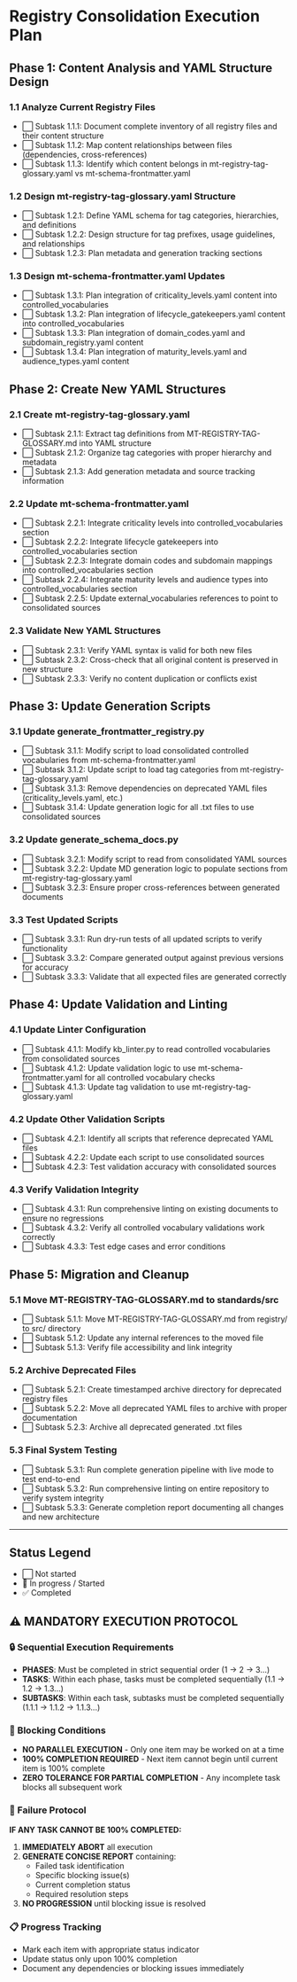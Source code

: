 # Registry Consolidation Execution Plan

## Phase 1: Content Analysis and YAML Structure Design

### 1.1 Analyze Current Registry Files
- ⬜ Subtask 1.1.1: Document complete inventory of all registry files and their content structure
- ⬜ Subtask 1.1.2: Map content relationships between files (dependencies, cross-references)
- ⬜ Subtask 1.1.3: Identify which content belongs in mt-registry-tag-glossary.yaml vs mt-schema-frontmatter.yaml

### 1.2 Design mt-registry-tag-glossary.yaml Structure
- ⬜ Subtask 1.2.1: Define YAML schema for tag categories, hierarchies, and definitions
- ⬜ Subtask 1.2.2: Design structure for tag prefixes, usage guidelines, and relationships
- ⬜ Subtask 1.2.3: Plan metadata and generation tracking sections

### 1.3 Design mt-schema-frontmatter.yaml Updates
- ⬜ Subtask 1.3.1: Plan integration of criticality_levels.yaml content into controlled_vocabularies
- ⬜ Subtask 1.3.2: Plan integration of lifecycle_gatekeepers.yaml content into controlled_vocabularies
- ⬜ Subtask 1.3.3: Plan integration of domain_codes.yaml and subdomain_registry.yaml content
- ⬜ Subtask 1.3.4: Plan integration of maturity_levels.yaml and audience_types.yaml content

## Phase 2: Create New YAML Structures

### 2.1 Create mt-registry-tag-glossary.yaml
- ⬜ Subtask 2.1.1: Extract tag definitions from MT-REGISTRY-TAG-GLOSSARY.md into YAML structure
- ⬜ Subtask 2.1.2: Organize tag categories with proper hierarchy and metadata
- ⬜ Subtask 2.1.3: Add generation metadata and source tracking information

### 2.2 Update mt-schema-frontmatter.yaml
- ⬜ Subtask 2.2.1: Integrate criticality levels into controlled_vocabularies section
- ⬜ Subtask 2.2.2: Integrate lifecycle gatekeepers into controlled_vocabularies section  
- ⬜ Subtask 2.2.3: Integrate domain codes and subdomain mappings into controlled_vocabularies section
- ⬜ Subtask 2.2.4: Integrate maturity levels and audience types into controlled_vocabularies section
- ⬜ Subtask 2.2.5: Update external_vocabularies references to point to consolidated sources

### 2.3 Validate New YAML Structures
- ⬜ Subtask 2.3.1: Verify YAML syntax is valid for both new files
- ⬜ Subtask 2.3.2: Cross-check that all original content is preserved in new structure
- ⬜ Subtask 2.3.3: Verify no content duplication or conflicts exist

## Phase 3: Update Generation Scripts

### 3.1 Update generate_frontmatter_registry.py
- ⬜ Subtask 3.1.1: Modify script to load consolidated controlled vocabularies from mt-schema-frontmatter.yaml
- ⬜ Subtask 3.1.2: Update script to load tag categories from mt-registry-tag-glossary.yaml
- ⬜ Subtask 3.1.3: Remove dependencies on deprecated YAML files (criticality_levels.yaml, etc.)
- ⬜ Subtask 3.1.4: Update generation logic for all .txt files to use consolidated sources

### 3.2 Update generate_schema_docs.py
- ⬜ Subtask 3.2.1: Modify script to read from consolidated YAML sources
- ⬜ Subtask 3.2.2: Update MD generation logic to populate sections from mt-registry-tag-glossary.yaml
- ⬜ Subtask 3.2.3: Ensure proper cross-references between generated documents

### 3.3 Test Updated Scripts
- ⬜ Subtask 3.3.1: Run dry-run tests of all updated scripts to verify functionality
- ⬜ Subtask 3.3.2: Compare generated output against previous versions for accuracy
- ⬜ Subtask 3.3.3: Validate that all expected files are generated correctly

## Phase 4: Update Validation and Linting

### 4.1 Update Linter Configuration
- ⬜ Subtask 4.1.1: Modify kb_linter.py to read controlled vocabularies from consolidated sources
- ⬜ Subtask 4.1.2: Update validation logic to use mt-schema-frontmatter.yaml for all controlled vocabulary checks
- ⬜ Subtask 4.1.3: Update tag validation to use mt-registry-tag-glossary.yaml

### 4.2 Update Other Validation Scripts
- ⬜ Subtask 4.2.1: Identify all scripts that reference deprecated YAML files
- ⬜ Subtask 4.2.2: Update each script to use consolidated sources
- ⬜ Subtask 4.2.3: Test validation accuracy with consolidated sources

### 4.3 Verify Validation Integrity
- ⬜ Subtask 4.3.1: Run comprehensive linting on existing documents to ensure no regressions
- ⬜ Subtask 4.3.2: Verify all controlled vocabulary validations work correctly
- ⬜ Subtask 4.3.3: Test edge cases and error conditions

## Phase 5: Migration and Cleanup

### 5.1 Move MT-REGISTRY-TAG-GLOSSARY.md to standards/src
- ⬜ Subtask 5.1.1: Move MT-REGISTRY-TAG-GLOSSARY.md from registry/ to src/ directory
- ⬜ Subtask 5.1.2: Update any internal references to the moved file
- ⬜ Subtask 5.1.3: Verify file accessibility and link integrity

### 5.2 Archive Deprecated Files
- ⬜ Subtask 5.2.1: Create timestamped archive directory for deprecated registry files
- ⬜ Subtask 5.2.2: Move all deprecated YAML files to archive with proper documentation
- ⬜ Subtask 5.2.3: Archive all deprecated generated .txt files

### 5.3 Final System Testing
- ⬜ Subtask 5.3.1: Run complete generation pipeline with live mode to test end-to-end
- ⬜ Subtask 5.3.2: Run comprehensive linting on entire repository to verify system integrity
- ⬜ Subtask 5.3.3: Generate completion report documenting all changes and new architecture

---

## Status Legend
- ⬜ Not started
- 🔄 In progress / Started
- ✅ Completed

## ⚠️ MANDATORY EXECUTION PROTOCOL

### 🔒 Sequential Execution Requirements
- **PHASES**: Must be completed in strict sequential order (1 → 2 → 3...)
- **TASKS**: Within each phase, tasks must be completed sequentially (1.1 → 1.2 → 1.3...)
- **SUBTASKS**: Within each task, subtasks must be completed sequentially (1.1.1 → 1.1.2 → 1.1.3...)

### 🚫 Blocking Conditions
- **NO PARALLEL EXECUTION** - Only one item may be worked on at a time
- **100% COMPLETION REQUIRED** - Next item cannot begin until current item is 100% complete
- **ZERO TOLERANCE FOR PARTIAL COMPLETION** - Any incomplete task blocks all subsequent work

### 🛑 Failure Protocol
**IF ANY TASK CANNOT BE 100% COMPLETED:**
1. **IMMEDIATELY ABORT** all execution
2. **GENERATE CONCISE REPORT** containing:
   - Failed task identification
   - Specific blocking issue(s)
   - Current completion status
   - Required resolution steps
3. **NO PROGRESSION** until blocking issue is resolved

### 📋 Progress Tracking
- Mark each item with appropriate status indicator
- Update status only upon 100% completion
- Document any dependencies or blocking issues immediately
